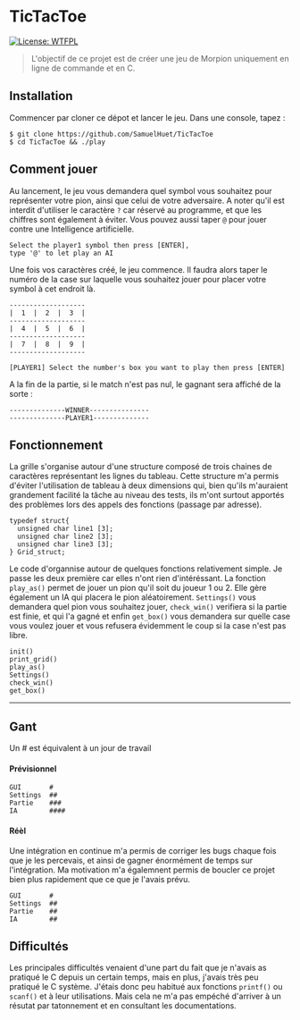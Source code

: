 # TicTacToe

[![License: WTFPL](https://img.shields.io/badge/License-WTFPL-brightgreen.svg)](http://www.wtfpl.net/about/)


> L'objectif de ce projet est de créer une jeu de Morpion uniquement en ligne de commande et en C.


## Installation
Commencer par cloner ce dépot et lancer le jeu. Dans une console, tapez :
```
$ git clone https://github.com/SamuelHuet/TicTacToe
$ cd TicTacToe && ./play
```
## Comment jouer
Au lancement, le jeu vous demandera quel symbol vous souhaitez pour représenter votre pion, ainsi que celui de votre adversaire. A noter qu'il est interdit d'utiliser le caractère `?` car réservé au programme, et que les chiffres sont également à éviter. Vous pouvez aussi taper `@` pour jouer contre une Intelligence artificielle.
```
Select the player1 symbol then press [ENTER],
type '@' to let play an AI
```
Une fois vos caractères créé, le jeu commence. Il faudra alors taper le numéro de la case sur laquelle vous souhaitez jouer pour placer votre symbol à cet endroit là.
```
-------------------
|  1  |  2  |  3  |
-------------------
|  4  |  5  |  6  |
-------------------
|  7  |  8  |  9  |
-------------------

[PLAYER1] Select the number's box you want to play then press [ENTER]
```
A la fin de la partie, si le match n'est pas nul, le gagnant sera affiché de la sorte :
```
--------------WINNER---------------
--------------PLAYER1--------------
```

## Fonctionnement

La grille s'organise autour d'une structure composé de trois chaines de caractères représentant les lignes du tableau. Cette structure m'a permis d'éviter l'utilisation de tableau à deux dimensions qui, bien qu'ils m'auraient grandement facilité la tâche au niveau des tests, ils m'ont surtout apportés des problèmes lors des appels des fonctions (passage par adresse).
```
typedef struct{
  unsigned char line1 [3];
  unsigned char line2 [3];
  unsigned char line3 [3];
} Grid_struct;
```
Le code d'organnise autour de quelques fonctions relativement simple. Je passe les deux première car elles n'ont rien d'intéréssant. La fonction `play_as()` permet de jouer un pion qu'il soit du joueur 1 ou 2. Elle gère également un IA qui placera le pion aléatoirement.
`Settings()` vous demandera quel pion vous souhaitez jouer, `check_win()` verifiera si la partie est finie, et qui l'a gagné et enfin `get_box()` vous demandera sur quelle case vous voulez jouer et vous refusera évidemment le coup si la case n'est pas libre.
```
init()
print_grid()
play_as()
Settings()
check_win()
get_box()
```
-------
## Gant
Un \# est équivalent à un jour de travail
#### Prévisionnel
```
GUI       #       
Settings  ##
Partie    ###
IA        ####
```
#### Réèl
Une intégration en continue m'a permis de corriger les bugs chaque fois que je les percevais, et ainsi de gagner énormément de temps sur l'intégration. Ma motivation m'a égalemnent permis de boucler ce projet bien plus rapidement que ce que je l'avais prévu.
```
GUI       #       
Settings  ##
Partie    ##
IA        ##
```
## Difficultés
Les principales difficultés venaient d'une part du fait que je n'avais as pratiqué le C depuis un certain temps, mais en plus, j'avais très peu pratiqué le C système. J'étais donc peu habitué aux fonctions `printf()` ou `scanf()` et à leur utilisations. Mais cela ne m'a pas empéché d'arriver à un résutat par tatonnement et en consultant les documentations.
